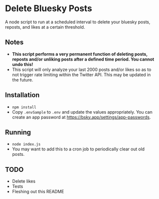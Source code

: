 # Delete Bluesky Posts
A node script to run at a scheduled interval to delete your bluesky posts, reposts, and likes at a certain threshold.

## Notes
- **This script performs a very permanent function of deleting posts, reposts and/or unliking posts after a defined time period. You cannot undo this!**
- This script will only analyze your last 2000 posts and/or likes so as to not trigger rate limiting within the Twitter API. This may be updated in the future.

## Installation
- `npm install`
- Copy `.envSample` to `.env` and update the values appropriately. You can create an app password at https://bsky.app/settings/app-passwords.

## Running
- `node index.js`
- You may want to add this to a cron job to periodically clear out old posts.

## TODO
- Delete likes
- Tests
- Fleshing out this README
